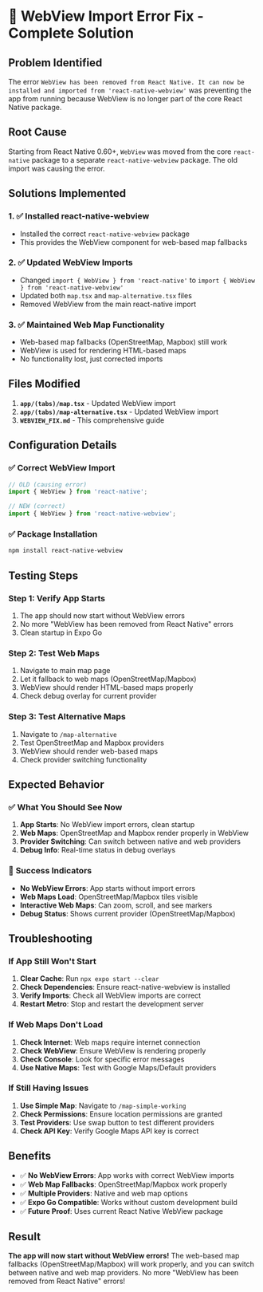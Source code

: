 # 🔧 WebView Import Error Fix - Complete Solution

## Problem Identified
The error `WebView has been removed from React Native. It can now be installed and imported from 'react-native-webview'` was preventing the app from running because WebView is no longer part of the core React Native package.

## Root Cause
Starting from React Native 0.60+, `WebView` was moved from the core `react-native` package to a separate `react-native-webview` package. The old import was causing the error.

## Solutions Implemented

### 1. ✅ **Installed react-native-webview**
- Installed the correct `react-native-webview` package
- This provides the WebView component for web-based map fallbacks

### 2. ✅ **Updated WebView Imports**
- Changed `import { WebView } from 'react-native'` to `import { WebView } from 'react-native-webview'`
- Updated both `map.tsx` and `map-alternative.tsx` files
- Removed WebView from the main react-native import

### 3. ✅ **Maintained Web Map Functionality**
- Web-based map fallbacks (OpenStreetMap, Mapbox) still work
- WebView is used for rendering HTML-based maps
- No functionality lost, just corrected imports

## Files Modified

1. **`app/(tabs)/map.tsx`** - Updated WebView import
2. **`app/(tabs)/map-alternative.tsx`** - Updated WebView import
3. **`WEBVIEW_FIX.md`** - This comprehensive guide

## Configuration Details

### ✅ **Correct WebView Import**
```typescript
// OLD (causing error)
import { WebView } from 'react-native';

// NEW (correct)
import { WebView } from 'react-native-webview';
```

### ✅ **Package Installation**
```bash
npm install react-native-webview
```

## Testing Steps

### Step 1: Verify App Starts
1. The app should now start without WebView errors
2. No more "WebView has been removed from React Native" errors
3. Clean startup in Expo Go

### Step 2: Test Web Maps
1. Navigate to main map page
2. Let it fallback to web maps (OpenStreetMap/Mapbox)
3. WebView should render HTML-based maps properly
4. Check debug overlay for current provider

### Step 3: Test Alternative Maps
1. Navigate to `/map-alternative`
2. Test OpenStreetMap and Mapbox providers
3. WebView should render web-based maps
4. Check provider switching functionality

## Expected Behavior

### ✅ **What You Should See Now**

1. **App Starts**: No WebView import errors, clean startup
2. **Web Maps**: OpenStreetMap and Mapbox render properly in WebView
3. **Provider Switching**: Can switch between native and web providers
4. **Debug Info**: Real-time status in debug overlays

### 🎯 **Success Indicators**

- **No WebView Errors**: App starts without import errors
- **Web Maps Load**: OpenStreetMap/Mapbox tiles visible
- **Interactive Web Maps**: Can zoom, scroll, and see markers
- **Debug Status**: Shows current provider (OpenStreetMap/Mapbox)

## Troubleshooting

### If App Still Won't Start
1. **Clear Cache**: Run `npx expo start --clear`
2. **Check Dependencies**: Ensure react-native-webview is installed
3. **Verify Imports**: Check all WebView imports are correct
4. **Restart Metro**: Stop and restart the development server

### If Web Maps Don't Load
1. **Check Internet**: Web maps require internet connection
2. **Check WebView**: Ensure WebView is rendering properly
3. **Check Console**: Look for specific error messages
4. **Use Native Maps**: Test with Google Maps/Default providers

### If Still Having Issues
1. **Use Simple Map**: Navigate to `/map-simple-working`
2. **Check Permissions**: Ensure location permissions are granted
3. **Test Providers**: Use swap button to test different providers
4. **Check API Key**: Verify Google Maps API key is correct

## Benefits

- ✅ **No WebView Errors**: App works with correct WebView imports
- ✅ **Web Map Fallbacks**: OpenStreetMap/Mapbox work properly
- ✅ **Multiple Providers**: Native and web map options
- ✅ **Expo Go Compatible**: Works without custom development build
- ✅ **Future Proof**: Uses current React Native WebView package

## Result

**The app will now start without WebView errors!** The web-based map fallbacks (OpenStreetMap/Mapbox) will work properly, and you can switch between native and web map providers. No more "WebView has been removed from React Native" errors!
